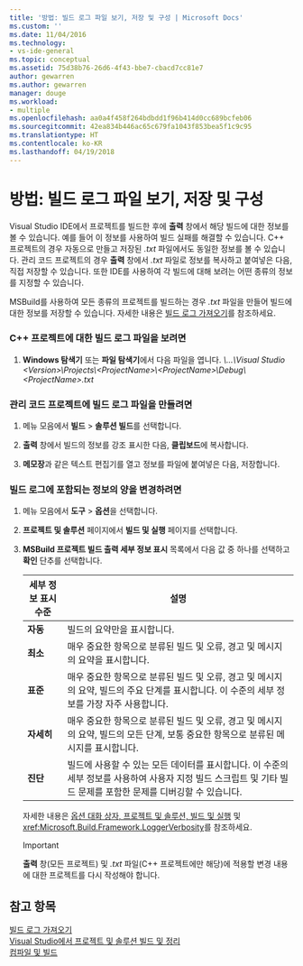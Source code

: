 ```yaml
---
title: '방법: 빌드 로그 파일 보기, 저장 및 구성 | Microsoft Docs'
ms.custom: ''
ms.date: 11/04/2016
ms.technology:
- vs-ide-general
ms.topic: conceptual
ms.assetid: 75d38b76-26d6-4f43-bbe7-cbacd7cc81e7
author: gewarren
ms.author: gewarren
manager: douge
ms.workload:
- multiple
ms.openlocfilehash: aa0a4f458f264bdbdd1f96b414d0cc689bcfeb06
ms.sourcegitcommit: 42ea834b446ac65c679fa1043f853bea5f1c9c95
ms.translationtype: HT
ms.contentlocale: ko-KR
ms.lasthandoff: 04/19/2018
---
```

# <a name="how-to-view-save-and-configure-build-log-files"></a>방법: 빌드 로그 파일 보기, 저장 및 구성
Visual Studio IDE에서 프로젝트를 빌드한 후에 **출력** 창에서 해당 빌드에 대한 정보를 볼 수 있습니다. 예를 들어 이 정보를 사용하여 빌드 실패를 해결할 수 있습니다. C++ 프로젝트의 경우 자동으로 만들고 저장된 *.txt* 파일에서도 동일한 정보를 볼 수 있습니다. 관리 코드 프로젝트의 경우 **출력** 창에서 *.txt* 파일로 정보를 복사하고 붙여넣은 다음, 직접 저장할 수 있습니다. 또한 IDE를 사용하여 각 빌드에 대해 보려는 어떤 종류의 정보를 지정할 수 있습니다.  
  
 MSBuild를 사용하여 모든 종류의 프로젝트를 빌드하는 경우 *.txt* 파일을 만들어 빌드에 대한 정보를 저장할 수 있습니다. 자세한 내용은 [빌드 로그 가져오기](../msbuild/obtaining-build-logs-with-msbuild.md)를 참조하세요.  
  
### <a name="to-view-the-build-log-file-for-a-c-project"></a>C++ 프로젝트에 대한 빌드 로그 파일을 보려면  
  
1.  **Windows 탐색기** 또는 **파일 탐색기**에서 다음 파일을 엽니다. *\\...\Visual Studio \<Version\>\Projects\\<ProjectName\>\\<ProjectName\>\Debug\\<ProjectName\>.txt*  
  
### <a name="to-create-a-build-log-file-for-a-managed-code-project"></a>관리 코드 프로젝트에 빌드 로그 파일을 만들려면  
  
1.  메뉴 모음에서 **빌드** > **솔루션 빌드**를 선택합니다.  
  
2.  **출력** 창에서 빌드의 정보를 강조 표시한 다음, **클립보드**에 복사합니다.  
  
3.  **메모장**과 같은 텍스트 편집기를 열고 정보를 파일에 붙여넣은 다음, 저장합니다.  
  
### <a name="to-change-the-amount-of-information-included-in-the-build-log"></a>빌드 로그에 포함되는 정보의 양을 변경하려면  
  
1.  메뉴 모음에서 **도구** > **옵션**을 선택합니다.  
  
2.  **프로젝트 및 솔루션** 페이지에서 **빌드 및 실행** 페이지를 선택합니다.  
  
3.  **MSBuild 프로젝트 빌드 출력 세부 정보 표시** 목록에서 다음 값 중 하나를 선택하고 **확인** 단추를 선택합니다.  
  
    |세부 정보 표시 수준|설명|  
    |---------------------|-----------------|  
    |**자동**|빌드의 요약만을 표시합니다.|  
    |**최소**|매우 중요한 항목으로 분류된 빌드 및 오류, 경고 및 메시지의 요약을 표시합니다.|  
    |**표준**|매우 중요한 항목으로 분류된 빌드 및 오류, 경고 및 메시지의 요약, 빌드의 주요 단계를 표시합니다. 이 수준의 세부 정보를 가장 자주 사용합니다.|  
    |**자세히**|매우 중요한 항목으로 분류된 빌드 및 오류, 경고 및 메시지의 요약, 빌드의 모든 단계, 보통 중요한 항목으로 분류된 메시지를 표시합니다.|  
    |**진단**|빌드에 사용할 수 있는 모든 데이터를 표시합니다. 이 수준의 세부 정보를 사용하여 사용자 지정 빌드 스크립트 및 기타 빌드 문제를 포함한 문제를 디버깅할 수 있습니다.|  
  
     자세한 내용은 [옵션 대화 상자, 프로젝트 및 솔루션, 빌드 및 실행](../ide/reference/options-dialog-box-projects-and-solutions-build-and-run.md) 및 <xref:Microsoft.Build.Framework.LoggerVerbosity>를 참조하세요.  
  
    > [!IMPORTANT]
    >  **출력** 창(모든 프로젝트) 및 *<ProjectName>.txt* 파일(C++ 프로젝트에만 해당)에 적용할 변경 내용에 대한 프로젝트를 다시 작성해야 합니다.  
  
## <a name="see-also"></a>참고 항목  
 [빌드 로그 가져오기](../msbuild/obtaining-build-logs-with-msbuild.md)   
 [Visual Studio에서 프로젝트 및 솔루션 빌드 및 정리](../ide/building-and-cleaning-projects-and-solutions-in-visual-studio.md)   
 [컴파일 및 빌드](../ide/compiling-and-building-in-visual-studio.md)